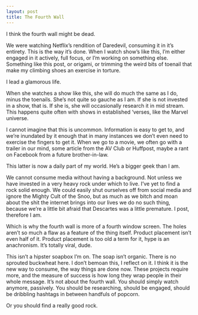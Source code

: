 ```yaml
---
layout: post
title: The Fourth Wall
---
```


I think the fourth wall might be dead. 

We were watching Netflix’s rendition of Daredevil, consuming it in it’s entirety. This is the way it’s done. When I watch show’s like this, I’m either engaged in it actively, full focus, or I’m working on something else. Something like this post, or origami, or trimming the weird bits of toenail that make my climbing shoes an exercise in torture.

I lead a glamorous life. 

When she watches a show like this, she will do much the same as I do, minus the toenails. She’s not quite so gauche as I am. If she is not invested in a show, that is. If she is, she will occasionally research it in mid stream. This happens quite often with shows in established ‘verses, like the Marvel universe. 

I cannot imagine that this is uncommon. Information is easy to get to, and we’re inundated by it enough that in many instances we don’t even need to exercise the fingers to get it. When we go to a movie, we often go with a trailer in our mind, some article from the AV Club or Huffpost, maybe a rant on Facebook from a future brother-in-law. 

This latter is now a daily part of my world. He’s a bigger geek than I am.

We cannot consume media without having a background. Not unless we have invested in a very heavy rock under which to live. I’ve yet to find a rock solid enough. We could easily shut ourselves off from social media and ignore the Mighty Cult of the Snoo, but as much as we bitch and moan about the shit the internet brings into our lives we do no such thing, because we’re a little bit afraid that Descartes was a little premature. I post, therefore I am.

Which is why the fourth wall is more of a fourth window screen. The holes aren’t so much a flaw as a feature of the thing itself. Product placement isn’t even half of it. Product placement is too old a term for it, hype is an anachronism. It’s totally viral, dude. 

This isn’t a hipster soapbox I’m on. The soap isn’t organic. There is no sprouted buckwheat here. I don’t bemoan this, I reflect on it. I think it is the new way to consume, the way things are done now. These projects require more, and the measure of success is how long they wrap people in their whole message. It’s not about the fourth wall. You should simply watch anymore, passively. You should be researching, should be engaged, should be dribbling hashtags in between handfuls of popcorn. 

Or you should find a really good rock. 